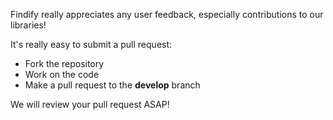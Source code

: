 Findify really appreciates any user feedback, especially contributions to our libraries!

It's really easy to submit a pull request:

- Fork the repository
- Work on the code
- Make a pull request to the __develop__ branch

We will review your pull request ASAP!
